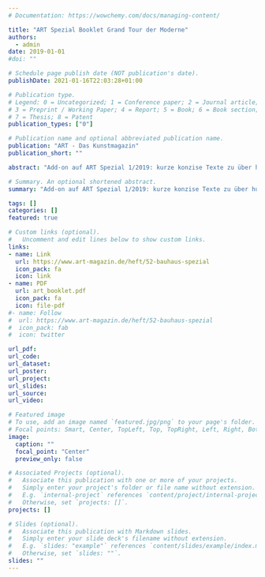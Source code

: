 ```yaml
---
# Documentation: https://wowchemy.com/docs/managing-content/

title: "ART Spezial Booklet Grand Tour der Moderne"
authors:
  - admin
date: 2019-01-01
#doi: ""

# Schedule page publish date (NOT publication's date).
publishDate: 2021-01-16T22:03:28+01:00

# Publication type.
# Legend: 0 = Uncategorized; 1 = Conference paper; 2 = Journal article;
# 3 = Preprint / Working Paper; 4 = Report; 5 = Book; 6 = Book section;
# 7 = Thesis; 8 = Patent
publication_types: ["0"]

# Publication name and optional abbreviated publication name.
publication: "ART - Das Kunstmagazin"
publication_short: ""

abstract: "Add-on auf ART Spezial 1/2019: kurze konzise Texte zu über hundert ausgewählten Bauwerken der Bauhauszeit und in der Tradition des Bauhauses, kurze Beschreibungen, kleine Stilkunde, Sehschule, Architektenporträts, Lokation, aktuelle Nutzung"

# Summary. An optional shortened abstract.
summary: "Add-on auf ART Spezial 1/2019: kurze konzise Texte zu über hundert ausgewählten Bauwerken der Bauhauszeit und in der Tradition des Bauhauses, kurze Beschreibungen, kleine Stilkunde, Sehschule, Architektenporträts, Lokation, aktuelle Nutzung"

tags: []
categories: []
featured: true

# Custom links (optional).
#   Uncomment and edit lines below to show custom links.
links:
- name: Link
  url: https://www.art-magazin.de/heft/52-bauhaus-spezial
  icon_pack: fa
  icon: link
- name: PDF
  url: art_booklet.pdf
  icon_pack: fa
  icon: file-pdf
#- name: Follow
#  url: https://www.art-magazin.de/heft/52-bauhaus-spezial
#  icon_pack: fab
#  icon: twitter

url_pdf:
url_code:
url_dataset:
url_poster:
url_project:
url_slides:
url_source:
url_video:

# Featured image
# To use, add an image named `featured.jpg/png` to your page's folder.
# Focal points: Smart, Center, TopLeft, Top, TopRight, Left, Right, BottomLeft, Bottom, BottomRight.
image:
  caption: ""
  focal_point: "Center"
  preview_only: false

# Associated Projects (optional).
#   Associate this publication with one or more of your projects.
#   Simply enter your project's folder or file name without extension.
#   E.g. `internal-project` references `content/project/internal-project/index.md`.
#   Otherwise, set `projects: []`.
projects: []

# Slides (optional).
#   Associate this publication with Markdown slides.
#   Simply enter your slide deck's filename without extension.
#   E.g. `slides: "example"` references `content/slides/example/index.md`.
#   Otherwise, set `slides: ""`.
slides: ""
---
```

